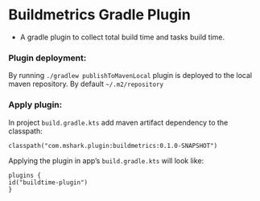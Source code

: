 # Buildmetrics Gradle Plugin
* A gradle plugin to collect total build time and tasks build time.

### Plugin deployment:
By running  `./gradlew publishToMavenLocal` plugin is deployed to the local maven repository. 
By default  `~/.m2/repository`

### Apply plugin:
In project `build.gradle.kts` add maven artifact dependency to the classpath: 

`classpath("com.mshark.plugin:buildmetrics:0.1.0-SNAPSHOT")`

Applying the plugin in app’s `build.gradle.kts` will look like: 
```
plugins {
id("buildtime-plugin")
}
```
